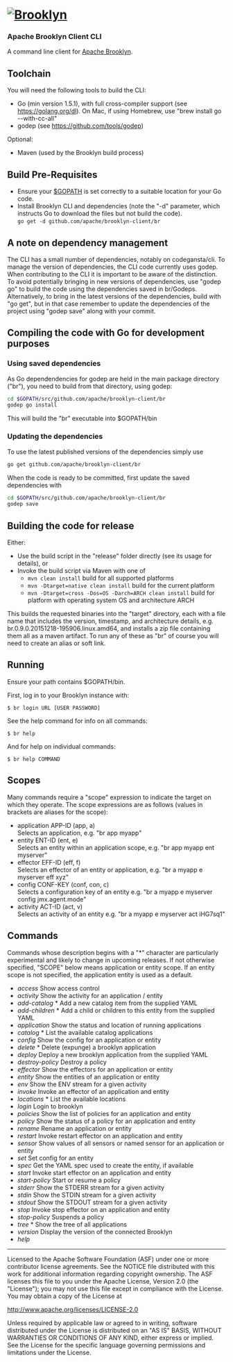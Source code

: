 
# [![**Brooklyn**](https://brooklyn.apache.org/style/img/apache-brooklyn-logo-244px-wide.png)](http://brooklyn.apache.org/)

### Apache Brooklyn Client CLI

A command line client for [Apache Brooklyn](https://brooklyn.apache.org).

## Toolchain

You will need the following tools to build the CLI:
- Go (min version 1.5.1), with full cross-compiler support (see https://golang.org/dl).
  On Mac, if using Homebrew, use "brew install go --with-cc-all"
- godep (see https://github.com/tools/godep)

Optional:
- Maven (used by the Brooklyn build process)


## Build Pre-Requisites

- Ensure your [$GOPATH](http://golang.org/cmd/go/#hdr-GOPATH_environment_variable) is set correctly 
  to a suitable location for your Go code.
- Install Brooklyn CLI and dependencies (note the "-d" parameter, which instructs Go to download the files but not
  build the code).  
`go get -d github.com/apache/brooklyn-client/br`  
    
    
## A note on dependency management

The CLI has a small number of dependencies, notably on codegansta/cli.  To manage the version of dependencies, the CLI
code currently uses godep.  When contributing to the CLI it is important to be aware of the distinction.  To avoid
potentially bringing in new versions of dependencies, use "godep go" to build the code using the dependencies
saved in br/Godeps.  Alternatively, to bring in the latest versions of the dependencies, build with "go get", but in
that case remember to update the dependencies of the project using "godep save" along with your commit.

## Compiling the code with Go for development purposes


### Using saved dependencies
As Go dependendencies for godep are held in the main package directory ("br"), you need to build from that directory,
using godep:

```bash
cd $GOPATH/src/github.com/apache/brooklyn-client/br
godep go install 
```
This will build the "br" executable into $GOPATH/bin

### Updating the dependencies

To use the latest published versions of the dependencies simply use 
```bash
go get github.com/apache/brooklyn-client/br
```

When the code is ready to be committed, first update the saved dependencies with
```bash
cd $GOPATH/src/github.com/apache/brooklyn-client/br
godep save
```


## Building the code for release

Either:
- Use the build script in the "release" folder directly (see its usage for details), or
- Invoke the build script via Maven with one of 
  - ```mvn clean install```                                     build for all supported platforms
  - ```mvn -Dtarget=native clean install```                     build for the current platform
  - ```mvn -Dtarget=cross -Dos=OS -Darch=ARCH clean install```  build for platform with operating system OS and architecture ARCH

This builds the requested binaries into the "target" directory, each with a file name that includes the version,
timestamp, and architecture details, e.g. br.0.9.0.20151218-195906.linux.amd64, and installs a zip file containing them
all as a maven artifact.  To run any of these as "br" of course you will need to create an alias or soft link.

## Running

Ensure your path contains $GOPATH/bin.

First, log in to your Brooklyn instance with:

    $ br login URL [USER PASSWORD]

See the help command for info on all commands:

    $ br help

And for help on individual commands:

    $ br help COMMAND


## Scopes
   Many commands require a "scope" expression to indicate the target on which they operate. The scope expressions are
   as follows (values in brackets are aliases for the scope):
   - application APP-ID   (app, a)  
     Selects an application, e.g. "br app myapp"
   - entity      ENT-ID   (ent, e)  
     Selects an entity within an application scope, e.g. "br app myapp ent myserver"
   - effector    EFF-ID   (eff, f)  
     Selects an effector of an entity or application, e.g. "br a myapp e myserver eff xyz"
   - config      CONF-KEY (conf, con, c)  
     Selects a configuration key of an entity e.g. "br a myapp e myserver config jmx.agent.mode"
   - activity    ACT-ID   (act, v)  
     Selects an activity of an entity e.g. "br a myapp e myserver act iHG7sq1"


## Commands

   Commands whose description begins with a "*" character are particularly experimental and likely to change in upcoming
   releases.  If not otherwise specified, "SCOPE" below means application or entity scope.  If an entity scope is not
   specified, the application entity is used as a default.

   - *access*         Show access control
   - *activity*       Show the activity for an application / entity
   - *add-catalog*    * Add a new catalog item from the supplied YAML
   - *add-children*   * Add a child or children to this entity from the supplied YAML
   - *application*    Show the status and location of running applications
   - *catalog*        * List the available catalog applications
   - *config*         Show the config for an application or entity
   - *delete*         * Delete (expunge) a brooklyn application
   - *deploy*         Deploy a new brooklyn application from the supplied YAML
   - *destroy-policy* Destroy a policy
   - *effector*       Show the effectors for an application or entity
   - *entity*         Show the entities of an application or entity
   - *env*            Show the ENV stream for a given activity
   - *invoke*         Invoke an effector of an application and entity
   - *locations*      * List the available locations
   - *login*          Login to brooklyn
   - *policies*       Show the list of policies for an application and entity
   - *policy*         Show the status of a policy for an application and entity
   - *rename*         Rename an application or entity
   - *restart*        Invoke restart effector on an application and entity
   - *sensor*         Show values of all sensors or named sensor for an application or entity
   - *set*            Set config for an entity
   - *spec*           Get the YAML spec used to create the entity, if available
   - *start*          Invoke start effector on an application and entity
   - *start-policy*   Start or resume a policy
   - *stderr*         Show the STDERR stream for a given activity
   - *stdin*          Show the STDIN stream for a given activity
   - *stdout*         Show the STDOUT stream for a given activity
   - *stop*           Invoke stop effector on an application and entity
   - *stop-policy*    Suspends a policy
   - *tree*           * Show the tree of all applications
   - *version*        Display the version of the connected Brooklyn
   - *help*    


----
Licensed to the Apache Software Foundation (ASF) under one 
or more contributor license agreements.  See the NOTICE file
distributed with this work for additional information
regarding copyright ownership.  The ASF licenses this file
to you under the Apache License, Version 2.0 (the
"License"); you may not use this file except in compliance
with the License.  You may obtain a copy of the License at

 http://www.apache.org/licenses/LICENSE-2.0

Unless required by applicable law or agreed to in writing,
software distributed under the License is distributed on an
"AS IS" BASIS, WITHOUT WARRANTIES OR CONDITIONS OF ANY 
KIND, either express or implied.  See the License for the 
specific language governing permissions and limitations
under the License.
